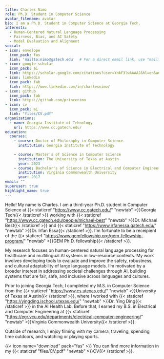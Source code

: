 ```yaml
---
title: Charles Nimo
role: Ph.D. Student in Computer Science
avatar_filename: avatar
bio: I am a Ph.D. Student in Computer Science at Georgia Tech.
interests:
  - Human-Centered Natural Language Processing
  - Fairness, Bias, and AI Safety
  - Model Evaluation and Alignment 
social:
- icon: envelope
  icon_pack: fas
  link: 'mailto:nimo@gatech.edu'  # For a direct email link, use "mailto:test@example.org".
- icon: google-scholar
  icon_pack: ai
  link: https://scholar.google.com/citations?user=YnkF3lwAAAAJ&hl=en&authuser=1
- icon: linkedin
  icon_pack: fab
  link: https://www.linkedin.com/in/charlesnimo/
- icon: github
  icon_pack: fab
  link: https://github.com/princenimo
- icon: cv
  icon_pack: ai
  link: "files/CV.pdf"
organizations:
  - name: Georgia Institute of Tehnology
    url: https://www.cc.gatech.edu/
education:
  courses:
    - course: Doctor of Philosophy in Computer Science
      institution: Georgia Institute of Technology
      
    - course: Master's of Science in Computer Science
      institution: The University of Texas at Austin
      year: 2023
    - course: Bachelor's of Science in Electrical and Computer Engineering
      institution: Virginia Commonwealth University
      year: 2017
email: ""
superuser: true
highlight_name: true
---
```

Hello! My name is Charles. I am a third-year Ph.D. student in Computer Science at {{< staticref "https://www.cc.gatech.edu/" "newtab" >}}Georgia Tech{{< /staticref >}} working with {{< staticref "https://www.cc.gatech.edu/people/michael-best" "newtab" >}}Dr. Michael Best{{< /staticref >}} and {{< staticref "https://www.irfanessa.gatech.edu/" "newtab" >}}Dr. Irfan Essa{{< /staticref >}}. I'm fortunate to be a receipient of the {{< staticref "https://www.gemfellowship.org/gem-fellowship-program/" "newtab" >}}GEM Ph.D. fellowship{{< /staticref >}}. 
 
My research focuses on human-centered natural language processing for healthcare and multilingual AI systems in low-resource contexts.
My work involves developing tools to evaluate and improve the safety, robustness, and cultural adaptability of large language models. I’m motivated by a broader interest in addressing societal challenges through AI, building systems that are fair, safe, and inclusive across languages and cultures.

Prior to joining Georgia Tech, I completed my M.S. in Computer Science from the {{< staticref "https://www.cs.utexas.edu/" "newtab" >}}University of Texas at Austin{{< /staticref >}}, where I worked with {{< staticref "https://yingding.ischool.utexas.edu/" "newtab" >}}Dr. Ying Ding{{< /staticref >}} in the AI Health Lab. Before that, I earned my B.S. in Electrical and Computer Engineering at {{< staticref "https://egr.vcu.edu/departments/electrical-computer-engineering/" "newtab" >}}Virginia Commonwealth University{{< /staticref >}}.

Outside of research, I enjoy filming with my camera, traveling, spending time outdoors, and watching or playing sports.


{{< icon name="download" pack="fas" >}} You can find more information in my {{< staticref "files/CV.pdf" "newtab" >}}CV{{< /staticref >}}.
